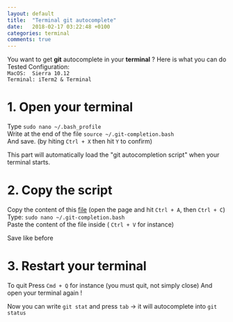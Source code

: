 ```yaml
---
layout: default
title:  "Terminal git autocomplete"
date:   2018-02-17 03:22:48 +0100
categories: terminal
comments: true
---
```


You want to get **git** autocomplete in your **terminal**  ? Here is what you can do  
Tested Configuration:  
`MacOS:  Sierra 10.12`  
`Terminal: iTerm2 & Terminal`

# 1.  Open your terminal


Type `sudo nano ~/.bash_profile`  
Write at the end of the file
`source ~/.git-completion.bash`  
And save. (by hiting `Ctrl + X` then hit `Y` to confirm)

This part will automatically load the "git autocompletion script" when your terminal starts.  

# 2.  Copy the script


Copy the content of this [file][gist]  (open the page and hit `Ctrl + A`, then `Ctrl + C`)  
Type: `sudo nano ~/.git-completion.bash`  
Paste the content of the file inside ( `Ctrl + V` for instance)  

Save like before

# 3.  Restart your terminal

To quit Press `Cmd + Q` for instance (you must quit, not simply close)
And open your terminal again !

Now you can write `git stat` and press `tab` -> it will autocomplete into `git status`

[gist]: https://gist.githubusercontent.com/guillim/c7cc6fe2915fbd3891338f43244bffcc/raw/bd23090594b82806f87e4c6d69689f103dfa7a85/git-completion.bash
